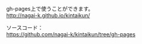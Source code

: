


gh-pages上で使うことができます。  
http://nagai-k.github.io/kintaikun/  

ソースコード：  
https://github.com/nagai-k/kintaikun/tree/gh-pages  
